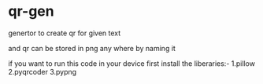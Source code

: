 # qr-gen
genertor to create qr for given text

and qr can be stored in png any where by naming it

if you want to run this code in your device first install the liberaries:-
1.pillow
2.pyqrcoder
3.pypng
